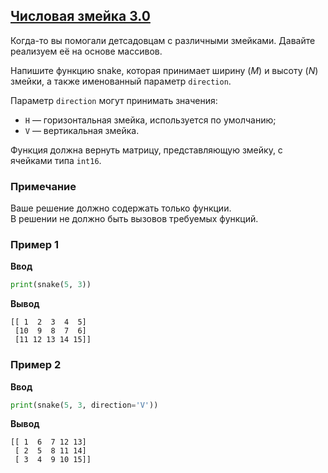 ## [Числовая змейка 3.0](../../../solutions/6.1/61_h.py)

Когда-то вы помогали детсадовцам с различными змейками. Давайте реализуем её на основе массивов.

Напишите функцию snake, которая принимает ширину ($M$) и высоту ($N$) змейки, а также именованный параметр `direction`.

Параметр `direction` могут принимать значения:

- `H` — горизонтальная змейка, используется по умолчанию;
- `V` — вертикальная змейка.

Функция должна вернуть матрицу, представляющую змейку, с ячейками типа `int16`.

### Примечание

Ваше решение должно содержать только функции.\
В решении не должно быть вызовов требуемых функций.

### Пример 1

**Ввод**
```python
print(snake(5, 3))
```

**Вывод**
```plaintext
[[ 1  2  3  4  5]
 [10  9  8  7  6]
 [11 12 13 14 15]]
```

### Пример 2

**Ввод**
```python
print(snake(5, 3, direction='V'))
```

**Вывод**
```plaintext
[[ 1  6  7 12 13]
 [ 2  5  8 11 14]
 [ 3  4  9 10 15]]
```